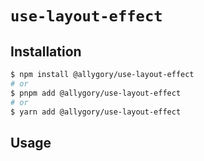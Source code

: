 # `use-layout-effect`

## Installation

```sh
$ npm install @allygory/use-layout-effect
# or
$ pnpm add @allygory/use-layout-effect
# or
$ yarn add @allygory/use-layout-effect
```

## Usage

<!-- View docs [here](https://google.com). -->
